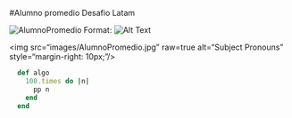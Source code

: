 #Alumno promedio Desafio Latam

![AlumnoPromedio](/images/AlumnoPromedio.jpg)
Format: ![Alt Text](url)

<img
  src=“images/AlumnoPromedio.jpg”
  raw=true
  alt=“Subject Pronouns”
  style=“margin-right: 10px;”/>


```Ruby
  def algo
    100.times do |n|
      pp n
    end
  end
```

